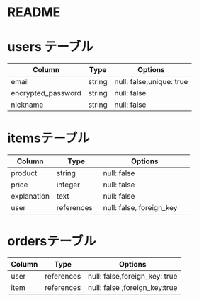 # README

# users テーブル

| Column             | Type           | Options                      |
| ------------------ | ------------   | --------------------------   |
| email              | string         | null: false,unique: true     |
| encrypted_password | string         | null: false                  |
| nickname           | string         | null: false                  |

# itemsテーブル

| Column             | Type           | Options                      |
| ------------------ | ------------   | --------------------------   |
| product          　| string    　　    | null: false                |
| price              | integer   　　  | null: false                  |
| explanation        | text       　 　| null: false                  |
| user        　　　  | references     | null: false,  foreign_key   　|


# ordersテーブル

| Column             | Type           | Options                      |
| ------------------ | ------------   | --------------------------   |
| user               | references     | null: false,foreign_key: true|
| item               | references     | null: false ,foreign_key:true|          
